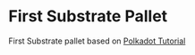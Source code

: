 # First Substrate Pallet

First Substrate pallet based on
[Polkadot Tutorial](https://docs.polkadot.com/tutorials/polkadot-sdk/parachains/zero-to-hero/)
